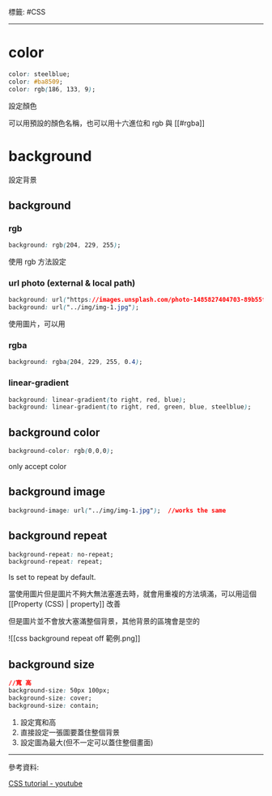 標籤: #CSS 

---

# color

```css
color: steelblue;
color: #ba8509;
color: rgb(186, 133, 9);
```

設定顏色

可以用預設的顏色名稱，也可以用十六進位和 rgb 與 [[#rgba]]

# background

設定背景

## background

### rgb

```css
background: rgb(204, 229, 255);
```

使用 rgb 方法設定

### url photo (external & local path)

```css
background: url("https://images.unsplash.com/photo-1485827404703-89b55fcc595e?ixlib=rb-1.2.1&ixid=MnwxMjA3fDB8MHxwaG90by1wYWdlfHx8fGVufDB8fHx8&auto=format&fit=crop&w=2000&q=80");
background: url("../img/img-1.jpg");
```

使用圖片，可以用

### rgba

```css
background: rgba(204, 229, 255, 0.4);
```

### linear-gradient

```css
background: linear-gradient(to right, red, blue);
background: linear-gradient(to right, red, green, blue, steelblue);
```

## background color

```css
background-color: rgb(0,0,0);
```

only accept color

## background image

```css
background-image: url("../img/img-1.jpg");	//works the same
```

## background repeat

```css
background-repeat: no-repeat;
background-repeat: repeat;
```

Is set to repeat by default.

當使用圖片但是圖片不夠大無法塞進去時，就會用重複的方法填滿，可以用這個 [[Property (CSS) | property]] 改善

但是圖片並不會放大塞滿整個背景，其他背景的區塊會是空的

![[css background repeat off 範例.png]]

## background size

```css
//寬 高
background-size: 50px 100px;
background-size: cover;
background-size: contain;
```

1. 設定寬和高
2. 直接設定一張圖要蓋住整個背景
3. 設定圖為最大(但不一定可以蓋住整個畫面)

---

參考資料:

[CSS tutorial - youtube](https://youtu.be/1Rs2ND1ryYc)